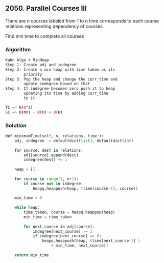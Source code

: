 ## 2050. Parallel Courses III

There are n courses labeled from 1 to n
time corresponds to each course
relations representing dependency of courses

Find min time to complete all courses

### Algorithm
```bash
Kahn Algo + MinHeap
Step 1: Create adj and indegree
Step 2: Create a min heap with time taken as its
        priority
Step 3. Pop the heap and change the curr_time and
        update indegree based on that
Step 4. If indegree becomes zero push it to heap
        updating its time by adding curr_time
        to it
```
```bash
TC ~> O(n^2)
SC ~> O(mn) + O(n) + O(n)
```

### Solution
```python
def minimumTime(self, n, relations, time:):
    adj, indegree  = defaultdict(list), defaultdict(int)
    
    for source, dest in relations:
        adj[source].append(dest)
        indegree[dest] += 1
        
    heap = []
    
    for course in range(1, n+1):
        if course not in indegree:
            heapq.heappush(heap, (time[course-1], course))
    
    min_time = 0
    
    while heap:
        time_taken, course = heapq.heappop(heap)
        min_time = time_taken
        
        for next_course in adj[course]:
            indegree[next_course] -= 1
            if indegree[next_course] == 0:
                heapq.heappush(heap, (time[next_course-1] \
                    + min_time, next_course))
    
    return min_time
```

